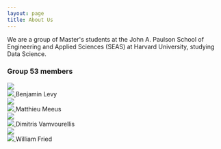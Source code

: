 ```yaml
---
layout: page
title: About Us
---
```


We are a group of Master's students at the John A. Paulson School of Engineering and Applied Sciences (SEAS) at Harvard University, studying Data Science.

### Group 53 members

<div class="row">
    <div class="column">
        <img src="/twitter-polling/assets/img/ben.jpg" class="img-circle">
        <br/>
        <span>
            <a href="https://www.linkedin.com/in/benjaminjslevy/">
                <img src="/twitter-polling/assets/img/linkedin.png" class="icon">
            </a> Benjamin Levy
        </span>
    </div>
    <div class="column">
        <img src="/twitter-polling/assets/img/matthieu.jpg" class="img-circle">
        <br/>
        <span>
            <a href="https://www.linkedin.com/in/matthieu-meeus-217316141/">
                <img src="/twitter-polling/assets/img/linkedin.png" class="icon">
            </a>
        </span> Matthieu Meeus
    </div>
</div>
<div class="row">
    <div class="column">
        <img src="/twitter-polling/assets/img/dimitris.jpg" class="img-circle">
        <br/>   
        <span>
            <a href="https://www.linkedin.com/in/dimitrios-vamvourellis/">
                <img src="/twitter-polling/assets/img/linkedin.png" class="icon">
            </a> Dimitris Vamvourellis
        </span>
    </div>
    <div class="column">
        <img src="/twitter-polling/assets/img/will.jpg" class="img-circle">
        <br/>
        <span>
            <a href="https://www.linkedin.com/in/will-fried-011529150/">
                <img src="/twitter-polling/assets/img/linkedin.png" class="icon">
            </a>
        </span> William Fried
    </div>
</div>